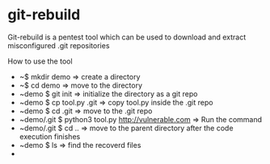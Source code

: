 # git-rebuild
Git-rebuild is a pentest tool which can be used to download and extract misconfigured .git repositories

How to use the tool

-  ~$ mkdir demo => create a directory
-  ~$ cd demo => move to the directory
-  ~demo $ git init => initialize the directory as a git repo
-  ~demo $ cp tool.py .git => copy tool.py inside the .git repo 
-  ~demo $ cd .git => move to the .git repo
-  ~demo/.git $ python3 tool.py http://vulnerable.com => Run the command
-  ~demo/.git $ cd .. => move to the parent directory after the code execution finishes
-  ~demo $ ls => find the recoverd files 
-  
